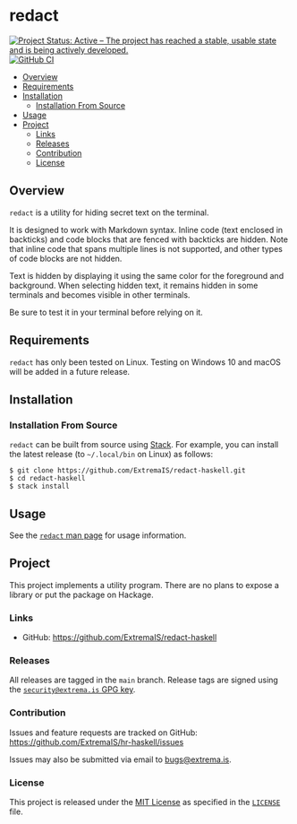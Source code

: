 # redact

[![Project Status: Active – The project has reached a stable, usable state and is being actively developed.](https://www.repostatus.org/badges/latest/active.svg)](https://www.repostatus.org/#active)
[![GitHub CI](https://github.com/ExtremaIS/redact-haskell/workflows/CI/badge.svg?branch=main)](https://github.com/ExtremaIS/redact-haskell/actions)

* [Overview](#overview)
* [Requirements](#requirements)
* [Installation](#installation)
    * [Installation From Source](#installation-from-source)
* [Usage](#usage)
* [Project](#project)
    * [Links](#links)
    * [Releases](#releases)
    * [Contribution](#contribution)
    * [License](#license)

## Overview

`redact` is a utility for hiding secret text on the terminal.

It is designed to work with Markdown syntax.  Inline code (text enclosed in
backticks) and code blocks that are fenced with backticks are hidden.  Note
that inline code that spans multiple lines is not supported, and other types
of code blocks are not hidden.

Text is hidden by displaying it using the same color for the foreground and
background.  When selecting hidden text, it remains hidden in some terminals
and becomes visible in other terminals.

Be sure to test it in your terminal before relying on it.

## Requirements

`redact` has only been tested on Linux.  Testing on Windows 10 and macOS will
be added in a future release.

## Installation

### Installation From Source

`redact` can be built from source using [Stack](https://www.haskellstack.org).
For example, you can install the latest release (to `~/.local/bin` on Linux)
as follows:

```
$ git clone https://github.com/ExtremaIS/redact-haskell.git
$ cd redact-haskell
$ stack install
```

## Usage

See the [`redact` man page](doc/redact.1.md) for usage information.

## Project

This project implements a utility program.  There are no plans to expose a
library or put the package on Hackage.

### Links

* GitHub: <https://github.com/ExtremaIS/redact-haskell>

### Releases

All releases are tagged in the `main` branch.  Release tags are signed using
the
[`security@extrema.is` GPG key](http://keys.gnupg.net/pks/lookup?op=vindex&fingerprint=on&search=0x1D484E4B4705FADF).

### Contribution

Issues and feature requests are tracked on GitHub:
<https://github.com/ExtremaIS/hr-haskell/issues>

Issues may also be submitted via email to <bugs@extrema.is>.

### License

This project is released under the
[MIT License](https://opensource.org/licenses/MIT) as specified in the
[`LICENSE`](LICENSE) file.
